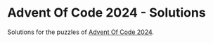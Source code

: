 # Advent Of Code 2024 - Solutions

Solutions for the puzzles of [Advent Of Code 2024](https://adventofcode.com/2024).

